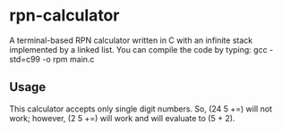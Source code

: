 # rpn-calculator

A terminal-based RPN calculator written in C with an infinite stack implemented by a linked list. You can compile the code by typing: gcc -std=c99 -o rpm main.c

## Usage

This calculator accepts only single digit numbers. So, (24 5 +=) will not work; however, (2 5 +=) will work and will evaluate to (5 + 2).
